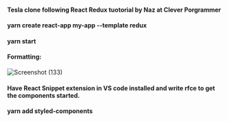 #### Tesla clone following React Redux tuotorial by Naz at Clever Porgrammer

#### yarn create react-app my-app --template redux

#### yarn start

#### Formatting:

![Screenshot (133)](https://user-images.githubusercontent.com/85759426/146650666-e574135c-7284-44a5-bc88-0088771abb41.png)

#### Have React Snippet extension in VS code installed and write rfce to get the components started.

#### yarn add styled-components

####
